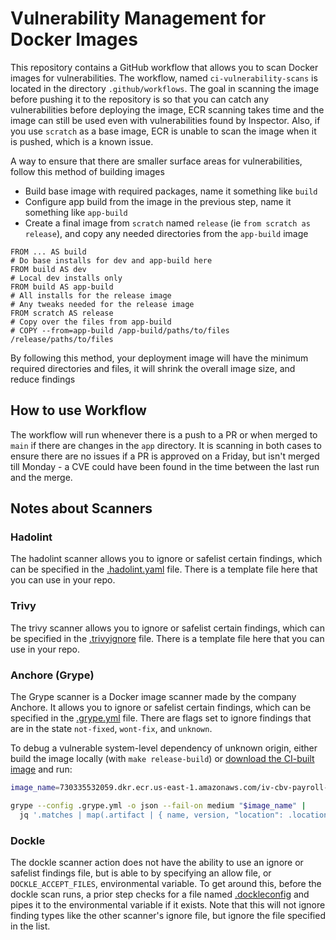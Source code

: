 # Vulnerability Management for Docker Images
This repository contains a GitHub workflow that allows you to scan Docker images for vulnerabilities. The workflow, named `ci-vulnerability-scans` is located in the directory `.github/workflows`. The goal in scanning the image before pushing it to the repository is so that you can catch any vulnerabilities before deploying the image, ECR scanning takes time and the image can still be used even with vulnerabilities found by Inspector. Also, if you use `scratch` as a base image, ECR is unable to scan the image when it is pushed, which is a known issue.

A way to ensure that there are smaller surface areas for vulnerabilities, follow this method of building images
- Build base image with required packages, name it something like `build`
- Configure app build from the image in the previous step, name it something like `app-build`
- Create a final image from `scratch` named `release` (ie `from scratch as release`), and copy any needed directories from the `app-build` image

```
FROM ... AS build
# Do base installs for dev and app-build here
FROM build AS dev
# Local dev installs only
FROM build AS app-build
# All installs for the release image
# Any tweaks needed for the release image
FROM scratch AS release
# Copy over the files from app-build
# COPY --from=app-build /app-build/paths/to/files /release/paths/to/files
```

By following this method, your deployment image will have the minimum required directories and files, it will shrink the overall image size, and reduce findings

## How to use Workflow
The workflow will run whenever there is a push to a PR or when merged to `main` if there are changes in the `app` directory. It is scanning in both cases to ensure there are no issues if a PR is approved on a Friday, but isn't merged till Monday - a CVE could have been found in the time between the last run and the merge.

## Notes about Scanners

### Hadolint
The hadolint scanner allows you to ignore or safelist certain findings, which can be specified in the [.hadolint.yaml](../../.hadolint.yaml) file. There is a template file here that you can use in your repo.

### Trivy
The trivy scanner allows you to ignore or safelist certain findings, which can be specified in the [.trivyignore](../../.trivyignore) file. There is a template file here that you can use in your repo.

### Anchore (Grype)
The Grype scanner is a Docker image scanner made by the company Anchore. It allows you to ignore or safelist certain findings, which can be specified in the [.grype.yml](../../.grype.yml) file. There are flags set to ignore findings that are in the state `not-fixed`, `wont-fix`, and `unknown`.

To debug a vulnerable system-level dependency of unknown origin, either build the image locally (with `make release-build`) or [download the CI-built image](/docs/app/runbooks/running-built-images-locally.md) and run:

```bash
image_name=730335532059.dkr.ecr.us-east-1.amazonaws.com/iv-cbv-payroll-app:[image_tag]

grype --config .grype.yml -o json --fail-on medium "$image_name" |
  jq '.matches | map(.artifact | { name, version, "location": .locations[0].path })'
```

### Dockle
The dockle scanner action does not have the ability to use an ignore or safelist findings file, but is able to by specifying an allow file, or `DOCKLE_ACCEPT_FILES`, environmental variable. To get around this, before the dockle scan runs, a prior step checks for a file named [.dockleconfig](../../.dockleconfig) and pipes it to the environmental variable if it exists. Note that this will not ignore finding types like the other scanner's ignore file, but ignore the file specified in the list.
